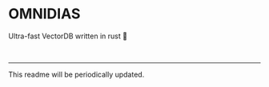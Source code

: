 # OMNIDIAS
Ultra-fast VectorDB written in rust 🦀

<br>
<hr>
This readme will be periodically updated.